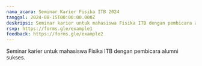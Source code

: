 ```yaml
---
nama_acara: Seminar Karier Fisika ITB 2024
tanggal: 2024-08-15T00:00:00.000Z
deskripsi: Seminar karier untuk mahasiswa Fisika ITB dengan pembicara alumni sukses.
rsvp: https://forms.gle/example1
feedback: https://forms.gle/example2
---
```


Seminar karier untuk mahasiswa Fisika ITB dengan pembicara alumni sukses. 
